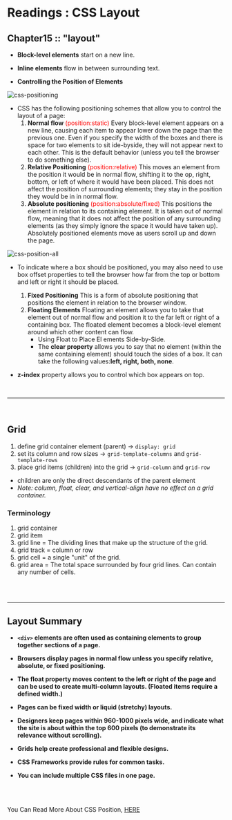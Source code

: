 
# Readings : CSS Layout
## Chapter15 :: "layout" 
* **Block-level elements** start on a new line.
* **Inline elements** flow in between surrounding text.

* **Controlling the Position of Elements**

![css-positioning](https://www.webideasole.com/wp-content/uploads/2019/02/css_positions-1024x349.png)

* CSS has the following positioning schemes that allow you to control the layout of a page:
     1. **Normal flow** <span style="color:red"> (position:static) </span> Every block-level element appears on a new line, causing each item to appear lower down the page than the previous one. Even if you specify the width of the boxes and there is space for two elements to sit  ide-byside, they will not appear next to each other. This is the default behavior (unless you tell the browser to do something else).
     2. **Relative Positioning** <span style="color:red"> (position:relative) </span> This moves an element from the position it would be in normal flow, shifting it to the  op, right, bottom, or left of where it would have been placed. This does not affect the position of surrounding  elements; they stay in the position they would be in in normal flow.
     3. **Absolute positioning** <span style="color:red"> (position:absolute/fixed) </span> This positions the element in relation to its containing element. It is taken out of normal flow, meaning that it does not affect the position of any surrounding elements (as they simply ignore the space it would have taken up). Absolutely positioned elements move as users scroll up and down the page.

![css-position-all](https://www.csssolid.com/images/csspositions/css-position-all.png)

* To indicate where a box should be positioned, you may also need to use box offset properties to tell the browser how  far from the top or bottom and left or right it should be placed.
     1. **Fixed Positioning** This is a form of absolute positioning that positions the element in relation to the browser window.
     2. **Floating Elements** Floating an element allows you to take that element out of normal flow and position it to the far left or right of a containing box. The floated element becomes a block-level element around which other content can flow.
         * Using Float to Place El ements Side-by-Side.
         * The **clear property** allows you to say that no element (within the same containing element) should touch the sides of a box. It can take the following values:**left, right, both, none**.

* **z-index** property allows you to control which box appears on top.

<br>

--- 

<br>

## Grid

1. define grid container element (parent) -> `display: grid`
2. set its column and row sizes -> `grid-template-columns` and `grid-template-rows`
3. place grid items (children) into the grid -> `grid-column` and `grid-row`

- children are only the direct descendants of the parent element
- _Note: column, float, clear, and vertical-align have no effect on a grid container._

### Terminology
1. grid container
2. grid item
3. grid line = The dividing lines that make up the structure of the grid.
4. grid track = column or row
5. grid cell = a single "unit" of the grid.
6. grid area = The total space surrounded by four grid lines. Can contain any number of cells.


<br>
<br>

---

## Layout Summary


* **`<div>` elements are often used as containing elements to group together sections of a page.**

* **Browsers display pages in normal flow unless you specify relative, absolute, or fixed positioning.**
* **The float property moves content to the left or right of the page and can be used to create multi-column layouts. (Floated items require a defined width.)**
* **Pages can be fixed width or liquid (stretchy) layouts.**
* **Designers keep pages within 960-1000 pixels wide, and indicate what the site is about within the top 600 pixels (to demonstrate its relevance without scrolling).**
* **Grids help create professional and flexible designs.**
* **CSS Frameworks provide rules for common tasks.**
* **You can include multiple CSS files in one page.**

<br> 
<br>

You Can Read More About CSS Position, [HERE](https://css-tricks.com/almanac/properties/p/position/)